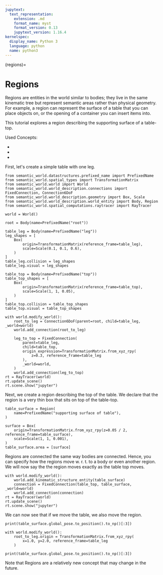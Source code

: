 ```yaml
---
jupytext:
  text_representation:
    extension: .md
    format_name: myst
    format_version: 0.13
    jupytext_version: 1.16.4
kernelspec:
  display_name: Python 3
  language: python
  name: python3
---
```


(regions)=
# Regions

Regions are entities in the world similar to bodies; they live in the same
kinematic tree but represent semantic areas rather than physical geometry.
For example, a region can represent the surface of a table that you can
place objects on, or the opening of a container you can insert items into.

This tutorial explores a region describing the supporting surface of a table-top.

Used Concepts:
- [](creating-custom-bodies)
- [](world-structure-manipulation)
- [](world-state-manipulation)

First, let's create a simple table with one leg.

```{code-cell} ipython2
from semantic_world.datastructures.prefixed_name import PrefixedName
from semantic_world.spatial_types import TransformationMatrix
from semantic_world.world import World
from semantic_world.world_description.connections import FixedConnection, Connection6DoF
from semantic_world.world_description.geometry import Box, Scale
from semantic_world.world_description.world_entity import Body, Region
from semantic_world.spatial_computations.raytracer import RayTracer

world = World()

root = Body(name=PrefixedName("root"))

table_leg = Body(name=PrefixedName("leg"))
leg_shapes = [
    Box(
        origin=TransformationMatrix(reference_frame=table_leg),
        scale=Scale(0.1, 0.1, 0.6),
    )
]
table_leg.collision = leg_shapes
table_leg.visual = leg_shapes

table_top = Body(name=PrefixedName("top"))
table_top_shapes = [
    Box(
        origin=TransformationMatrix(reference_frame=table_top),
        scale=Scale(1, 1, 0.05),
    )
]
table_top.collision = table_top_shapes
table_top.visual = table_top_shapes

with world.modify_world():
    root_to_leg = Connection6DoF(parent=root, child=table_leg, _world=world)
    world.add_connection(root_to_leg)

    leg_to_top = FixedConnection(
        parent=table_leg,
        child=table_top,
        origin_expression=TransformationMatrix.from_xyz_rpy(
            z=0.3, reference_frame=table_leg
        ),
        _world=world,
    )
    world.add_connection(leg_to_top)
rt = RayTracer(world)
rt.update_scene()
rt.scene.show("jupyter")
```

Next, we create a region describing the top of the table. We declare that the region is a very thin box that sits on top of the table-top.

```{code-cell} ipython2
table_surface = Region(
    name=PrefixedName("supporting surface of table"),
)

surface = Box(
    origin=TransformationMatrix.from_xyz_rpy(z=0.05 / 2, reference_frame=table_surface),
    scale=Scale(1, 1, 0.001),
)
table_surface.area = [surface]
```

Regions are connected the same way bodies are connected.
Hence, you can specify how the regions move w. r. t. to a body or even another region.
We will now say the the region moves exactly as the table top moves.

```{code-cell} ipython2
with world.modify_world():
    world.add_kinematic_structure_entity(table_surface)
    connection = FixedConnection(table_top, table_surface, _world=world)
    world.add_connection(connection)
rt = RayTracer(world)
rt.update_scene()
rt.scene.show("jupyter")
```

We can now see that if we move the table, we also move the region.

```{code-cell} ipython2
print(table_surface.global_pose.to_position().to_np()[:3])

with world.modify_world():
    root_to_leg.origin = TransformationMatrix.from_xyz_rpy(
        x=1.0, y=2.0, reference_frame=table_leg
    )

print(table_surface.global_pose.to_position().to_np()[:3])
```

Note that Regions are a relatively new concept that may change in the future.
